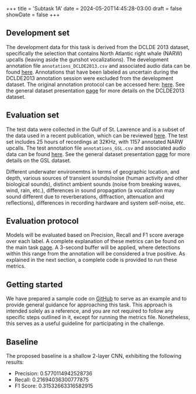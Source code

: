 +++
title = 'Subtask 1A'
date = 2024-05-20T14:45:28-03:00
draft = false
showDate = false
+++


## Development set 

The development data for this task is derived from the DCLDE 2013 dataset, specifically the selection that contains North Atlantic right whale (NARW) upcalls (leaving aside the gunshot vocalizations). The development annotation file `annotations_DCLDE2013.csv` and associated audio data can be found [here](https://drive.google.com/drive/folders/1pN9Og61KJ6Cqtvt0EpGxRZT-4eLI8Ta1). Annotations that have been labeled as uncertain during the DCLDE2013 annotation session were excluded from the development dataset. The original annotation protocol can be accessed here: [here](https://risweb.st-andrews.ac.uk/ws/portalfiles/portal/264470592/WorkshopDataset2013.pdf). See the general dataset presentation [page](https://github.com/PAM-challenge-beta/website/blob/main/content/datasets.md) for more details on the DCLDE2013 dataset.

## Evaluation set 

The test data were collected in the Gulf of St. Lawrence and is a subset of the data used in a recent publication, which can be reviewed [here](https://pubs.aip.org/asa/jasa/article/147/4/2636/1058640/Performance-of-a-deep-neural-network-at-detecting). The test set includes 25 hours of recordings at 32KHz, with 1157 annotated NARW upcalls. The test annotation file `annotations_GSL.csv` and associated audio data can be found [here](https://drive.google.com/drive/folders/12vlL_Lj4L5pVfEeBPBAzcl_GnUHgUOQf). See the general dataset presentation [page](https://github.com/PAM-challenge-beta/website/blob/main/content/datasets.md) for more details on the GSL dataset.

Different underwater environemtns in terms of geographic location, and depth, various sources of transient sounds/noise (human activity and other biological sounds), distinct ambient sounds (noise from breaking waves, wind, rain, etc.), differences in sound propagation (a vocalization may sound different due to reverberations, diffraction, attenuation and reflections), differences in recording hardware and system self-noise, etc.

## Evaluation protocol

Models will be evaluated based on Precision, Recall and F1 score average over each label. A complete explanation of these metrics can be found on the main task [page](https://pam-challenge-beta.github.io/website/tasks/first-task/#evaluation-metrics). A 3-second buffer will be applied, where detections within this range from the annotation will be considered a true positive. As explained in the next section, a complete code is provided to run these metrics.

## Getting started 

We have prepared a sample code on [GitHub](https://github.com/PAM-challenge-beta/2024-task1) to serve as an example and to provide general guidance for approaching this task. This approach is intended solely as a reference, and you are not required to follow any specific steps outlined in it, except for running the metrics file. Nonetheless, this serves as a useful guideline for participating in the challenge.

## Baseline 

The proposed baseline is a shallow 2-layer CNN, exhibiting the following results: 

- Precision: 0.5770114942528736
- Recall: 0.21694036300777875
- F1 Score: 0.31532663316582915





